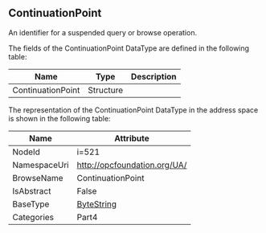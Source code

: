 <!-- datatype -->
## ContinuationPoint
An identifier for a suspended query or browse operation.  
<!-- end of description -->
The fields of the ContinuationPoint DataType are defined in the following table:  

|Name|Type|Description|
|---|---|---|
|ContinuationPoint|Structure||

The representation of the ContinuationPoint DataType in the address space is shown in the following table:  

|Name|Attribute|
|---|---|
|NodeId|i=521|
|NamespaceUri|http://opcfoundation.org/UA/|
|BrowseName|ContinuationPoint|
|IsAbstract|False|
|BaseType|[ByteString](../../../Part3/DataTypes/ByteString/readme.md)|
|Categories|Part4|

